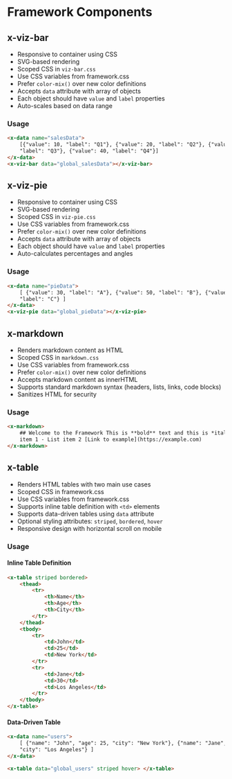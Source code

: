 # Framework Components

## x-viz-bar

- Responsive to container using CSS
- SVG-based rendering
- Scoped CSS in `viz-bar.css`
- Use CSS variables from framework.css
- Prefer `color-mix()` over new color definitions
- Accepts `data` attribute with array of objects
- Each object should have `value` and `label` properties
- Auto-scales based on data range

### Usage

```html
<x-data name="salesData">
	[{"value": 10, "label": "Q1"}, {"value": 20, "label": "Q2"}, {"value": 30,
	"label": "Q3"}, {"value": 40, "label": "Q4"}]
</x-data>
<x-viz-bar data="global_salesData"></x-viz-bar>
```

## x-viz-pie

- Responsive to container using CSS
- SVG-based rendering
- Scoped CSS in `viz-pie.css`
- Use CSS variables from framework.css
- Prefer `color-mix()` over new color definitions
- Accepts `data` attribute with array of objects
- Each object should have `value` and `label` properties
- Auto-calculates percentages and angles

### Usage

```html
<x-data name="pieData">
	[ {"value": 30, "label": "A"}, {"value": 50, "label": "B"}, {"value": 20,
	"label": "C"} ]
</x-data>
<x-viz-pie data="global_pieData"></x-viz-pie>
```

## x-markdown

- Renders markdown content as HTML
- Scoped CSS in `markdown.css`
- Use CSS variables from framework.css
- Prefer `color-mix()` over new color definitions
- Accepts markdown content as innerHTML
- Supports standard markdown syntax (headers, lists, links, code blocks)
- Sanitizes HTML for security

### Usage

```html
<x-markdown>
	## Welcome to the Framework This is **bold** text and this is *italic*. - List
	item 1 - List item 2 [Link to example](https://example.com)
</x-markdown>
```

## x-table

- Renders HTML tables with two main use cases
- Scoped CSS in framework.css
- Use CSS variables from framework.css
- Supports inline table definition with `<td>` elements
- Supports data-driven tables using `data` attribute
- Optional styling attributes: `striped`, `bordered`, `hover`
- Responsive design with horizontal scroll on mobile

### Usage

#### Inline Table Definition

```html
<x-table striped bordered>
	<thead>
		<tr>
			<th>Name</th>
			<th>Age</th>
			<th>City</th>
		</tr>
	</thead>
	<tbody>
		<tr>
			<td>John</td>
			<td>25</td>
			<td>New York</td>
		</tr>
		<tr>
			<td>Jane</td>
			<td>30</td>
			<td>Los Angeles</td>
		</tr>
	</tbody>
</x-table>
```

#### Data-Driven Table

```html
<x-data name="users">
	[ {"name": "John", "age": 25, "city": "New York"}, {"name": "Jane", "age": 30,
	"city": "Los Angeles"} ]
</x-data>

<x-table data="global_users" striped hover> </x-table>
```
